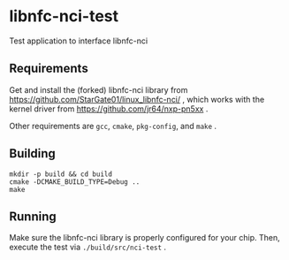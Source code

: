 # libnfc-nci-test

Test application to interface libnfc-nci

## Requirements

Get and install the (forked) libnfc-nci library from https://github.com/StarGate01/linux_libnfc-nci/ , which works with the kernel driver from https://github.com/jr64/nxp-pn5xx .

Other requirements are `gcc`, `cmake`, `pkg-config`, and `make` .

## Building

```
mkdir -p build && cd build
cmake -DCMAKE_BUILD_TYPE=Debug ..
make
```

## Running

Make sure the libnfc-nci library is properly configured for your chip. Then, execute the test via `./build/src/nci-test` .
